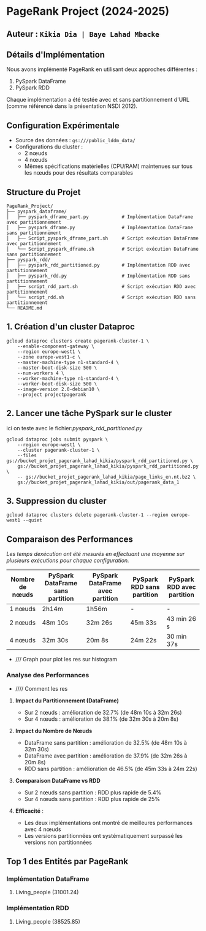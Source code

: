 # PageRank Project  (2024-2025)
## Auteur :  `Kikia Dia | Baye Lahad Mbacke`

## Détails d'Implémentation
Nous avons implémenté PageRank en utilisant deux approches différentes :
1. PySpark DataFrame
2. PySpark RDD

Chaque implémentation a été testée avec et sans partitionnement d'URL (comme référencé dans la présentation NSDI 2012).

## Configuration Expérimentale
- Source des données : `gs:///public_lddm_data/`
- Configurations du cluster : 
  - 2 nœuds
  - 4 nœuds
  - Mêmes spécifications matérielles (CPU/RAM) maintenues sur tous les nœuds pour des résultats comparables
## Structure du Projet
```plaintext
PageRank_Project/
├── pyspark_dataframe/
│   ├── pyspark_dframe_part.py            # Implémentation DataFrame avec partitionnement
│   ├── pyspark_dframe.py                 # Implémentation DataFrame sans partitionnement
│   ├── Script_pyspark_dframe_part.sh     # Script exécution DataFrame avec partitionnement
│   └── Script_pyspark_dframe.sh          # Script exécution DataFrame sans partitionnement
├── pyspark_rdd/
│   ├── pyspark_rdd_partitioned.py        # Implémentation RDD avec partitionnement
│   ├── pyspark_rdd.py                    # Implémentation RDD sans partitionnement
│   ├── script_rdd_part.sh                # Script exécution RDD avec partitionnement
│   └── script_rdd.sh                     # Script exécution RDD sans partitionnement
└── README.md
```
## 1. Création d'un cluster Dataproc
```
gcloud dataproc clusters create pagerank-cluster-1 \
    --enable-component-gateway \
    --region europe-west1 \
    --zone europe-west1-c \
    --master-machine-type n1-standard-4 \
    --master-boot-disk-size 500 \
    --num-workers 4 \
    --worker-machine-type n1-standard-4 \
    --worker-boot-disk-size 500 \
    --image-version 2.0-debian10 \
    --project projectpagerank
```
## 2. Lancer une tâche PySpark sur le cluster
ici on teste avec le fichier:*pyspark_rdd_partitioned.py*

```
gcloud dataproc jobs submit pyspark \
    --region europe-west1 \
    --cluster pagerank-cluster-1 \
    --files gs://bucket_projet_pagerank_lahad_kikia/pyspark_rdd_partitioned.py \
    gs://bucket_projet_pagerank_lahad_kikia/pyspark_rdd_partitioned.py \
    -- gs://bucket_projet_pagerank_lahad_kikia/page_links_en.nt.bz2 \
    gs://bucket_projet_pagerank_lahad_kikia/out/pagerank_data_1
```
## 3. Suppression du cluster
```
gcloud dataproc clusters delete pagerank-cluster-1 --region europe-west1 --quiet
```
## Comparaison des Performances

*Les temps dexécution ont été mesurés en effectuant une moyenne sur plusieurs exécutions pour chaque configuration.*

| Nombre de nœuds | PySpark DataFrame sans partition | PySpark DataFrame avec partition | PySpark RDD sans partition | PySpark RDD avec partition |
|-----------------|----------------------------------|----------------------------------|---------------------------|---------------------------|
| 1 nœuds         | 2h14m                           | 1h56m                        |-                  | -                       |
| 2 nœuds         | 48m 10s                         | 32m 26s                         | 45m 33s                   | 43 min 26 s                        |
| 4 nœuds         | 32m 30s                         | 20m 8s                          | 24m 22s                   | 30 min 37s                        |

- /// Graph pour plot les res sur histogram 
### Analyse des Performances
 - //// Comment les res
1. **Impact du Partitionnement (DataFrame)**
   - Sur 2 nœuds : amélioration de 32.7% (de 48m 10s à 32m 26s)
   - Sur 4 nœuds : amélioration de 38.1% (de 32m 30s à 20m 8s)

2. **Impact du Nombre de Nœuds**
   - DataFrame sans partition : amélioration de 32.5% (de 48m 10s à 32m 30s)
   - DataFrame avec partition : amélioration de 37.9% (de 32m 26s à 20m 8s)
   - RDD sans partition : amélioration de 46.5% (de 45m 33s à 24m 22s)

3. **Comparaison DataFrame vs RDD**
   - Sur 2 nœuds sans partition : RDD plus rapide de 5.4%
   - Sur 4 nœuds sans partition : RDD plus rapide de 25%

3. **Efficacité** :
   - Les deux implémentations ont montré de meilleures performances avec 4 nœuds
   - Les versions partitionnées ont systématiquement surpassé les versions non partitionnées

## Top 1 des Entités par PageRank

### Implémentation DataFrame
1. Living_people (31001.24)

### Implémentation RDD
1. Living_people (38525.85)




